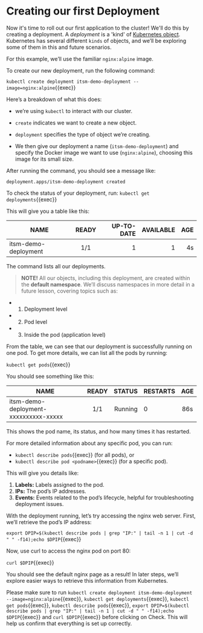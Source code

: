 # Creating our first Deployment

Now it's time to roll out our first application to the cluster! We'll do this by creating a deployment. A *deployment* is a 'kind' of [Kubernetes object](https://kubernetes.io/docs/concepts/overview/working-with-objects/kubernetes-objects/). Kubernetes has several different `kinds` of objects, and we’ll be exploring some of them in this and future scenarios.

For this example, we’ll use the familiar `nginx:alpine` image.

To create our new deployment, run the following command:

`kubectl create deployment itsm-demo-deployment --image=nginx:alpine`{{exec}}

Here’s a breakdown of what this does:

* we’re using `kubectl` to interact with our cluster.

* `create` indicates we want to create a new object.

* `deployment` specifies the type of object we’re creating.

* We then give our deployment a name (`itsm-demo-deployment`) and specify the Docker image we want to use (`nginx:alpine`), choosing this image for its small size.

After running the command, you should see a message like:

```
deployment.apps/itsm-demo-deployment created
```

To check the status of your deployment, run: `kubectl get deployments`{{exec}}

This will give you a table like this:

| NAME                  | READY | UP-TO-DATE  | AVAILABLE | AGE | 
| --------------------- |:-----:| -----------:| ---------:| ---:|
| itsm-demo-deployment  |  1/1  | 1           | 1         |  4s |

The command lists all our deployments.

> **NOTE!** All our objects, including this deployment, are created within the **default namespace**. We’ll discuss namespaces in more detail in a future lesson, covering topics such as:

* 1. Deployment level

* 2. Pod level

* 3. Inside the pod (application level)

From the table, we can see that our deployment is successfully running on one pod. To get more details, we can list all the pods by running:

`kubectl get pods`{{exec}}

You should see something like this:

| NAME                                    | READY | STATUS  | RESTARTS |  AGE | 
| --------------------------------------- |:-----:| -------:| :--------| :---:|
| itsm-demo-deployment-xxxxxxxxxx-xxxxx   |  1/1  | Running | 0        |  86s |

This shows the pod name, its status, and how many times it has restarted.

For more detailed information about any specific pod, you can run:

* `kubectl describe pods`{{exec}} (for all pods), or
* `kubectl describe pod <podname>`{{exec}} (for a specific pod).

This will give you details like:

1. **Labels:** Labels assigned to the pod.
2. **IPs:** The pod’s IP addresses.
3. **Events:** Events related to the pod’s lifecycle, helpful for troubleshooting deployment issues.

With the deployment running, let’s try accessing the nginx web server. First, we’ll retrieve the pod’s IP address:

`export DPIP=$(kubectl describe pods | grep "IP:" | tail -n 1 | cut -d " " -f14);echo $DPIP`{{exec}}

Now, use curl to access the nginx pod on port 80:

`curl $DPIP`{{exec}}

You should see the default nginx page as a result! In later steps, we’ll explore easier ways to retrieve this information from Kubernetes.

Please make sure to run `kubectl create deployment itsm-demo-deployment --image=nginx:alpine`{{exec}}, `kubectl get deployments`{{exec}}, `kubectl get pods`{{exec}}, `kubectl describe pods`{{exec}}, `export DPIP=$(kubectl describe pods | grep "IP:" | tail -n 1 | cut -d " " -f14);echo $DPIP`{{exec}} and `curl $DPIP`{{exec}} before clicking on Check. This will help us confirm that everything is set up correctly.